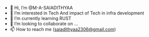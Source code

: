 - 👋 Hi, I’m @M-A-SAIADITHYAA
- 👀 I’m interested in Tech And impact of Tech in infra development
- 🌱 I’m currently learning RUST
- 💞️ I’m looking to collaborate on ...
- 📫 How to reach me (saiadithyaa2306@gmail.com)

<!---
M-A-SAIADITHYAA/M-A-SAIADITHYAA is a ✨ special ✨ repository because its `README.md` (this file) appears on your GitHub profile.
You can click the Preview link to take a look at your changes.
--->

